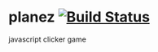 # planez [![Build Status](https://travis-ci.com/KabirKwatra/planez.svg?branch=gh-pages)](https://travis-ci.com/KabirKwatra/planez)
javascript clicker game
